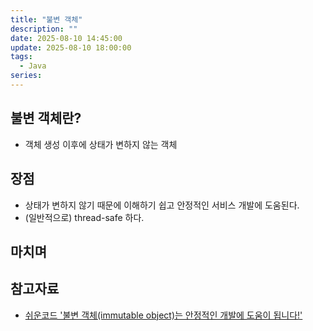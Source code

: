 ```yaml
---
title: "불변 객체"
description: ""
date: 2025-08-10 14:45:00
update: 2025-08-10 18:00:00
tags:
  - Java
series: 
---
```


## 불변 객체란?

- 객체 생성 이후에 상태가 변하지 않는 객체

## 장점

- 상태가 변하지 않기 때문에 이해하기 쉽고 안정적인 서비스 개발에 도움된다.
- (일반적으로) thread-safe 하다.

## 마치며

## 참고자료

- [쉬운코드 '불변 객체(immutable object)는 안정적인 개발에 도움이 됩니다!'](https://youtu.be/EOGOJdBy2Rg?si=sYEx45DLkkPFZUNF)